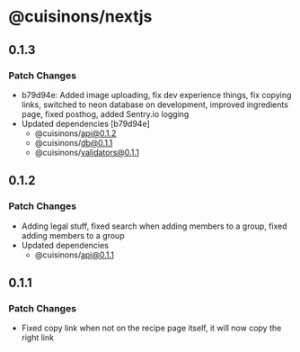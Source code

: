 # @cuisinons/nextjs

## 0.1.3

### Patch Changes

- b79d94e: Added image uploading, fix dev experience things, fix copying links, switched to neon database on development, improved ingredients page, fixed posthog, added Sentry.io logging
- Updated dependencies [b79d94e]
  - @cuisinons/api@0.1.2
  - @cuisinons/db@0.1.1
  - @cuisinons/validators@0.1.1

## 0.1.2

### Patch Changes

- Adding legal stuff, fixed search when adding members to a group, fixed adding members to a group
- Updated dependencies
  - @cuisinons/api@0.1.1

## 0.1.1

### Patch Changes

- Fixed copy link when not on the recipe page itself, it will now copy the right link
